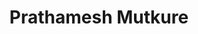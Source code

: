---
title: Prathamesh Mutkure
layout: fellow
img: https://avatars.githubusercontent.com/u/28570857?v=4
location: New York, US
email: x@x.x
linkedin: xx
twitter: xx
github: xx
description: xx
university: xx
interests: xx
programming-languages: xx
---